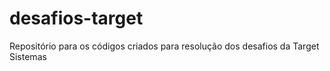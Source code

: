 # desafios-target
Repositório para os códigos criados para resolução dos desafios da Target Sistemas
